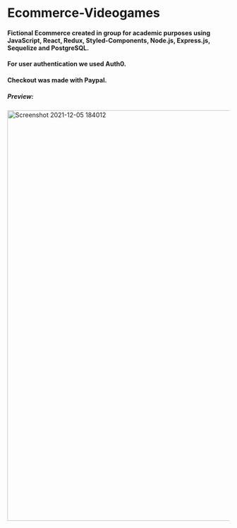 # Ecommerce-Videogames
#### Fictional Ecommerce created in group for academic purposes using JavaScript, React, Redux, Styled-Components, Node.js, Express.js, Sequelize and PostgreSQL. 
#### For user authentication we used Auth0.
#### Checkout was made with Paypal.

##### Preview:
<img width="932" alt="Screenshot 2021-12-05 184012" src="https://user-images.githubusercontent.com/77370973/144764907-db5088a3-4da7-493d-8f6d-fd82a6ec389d.png">
